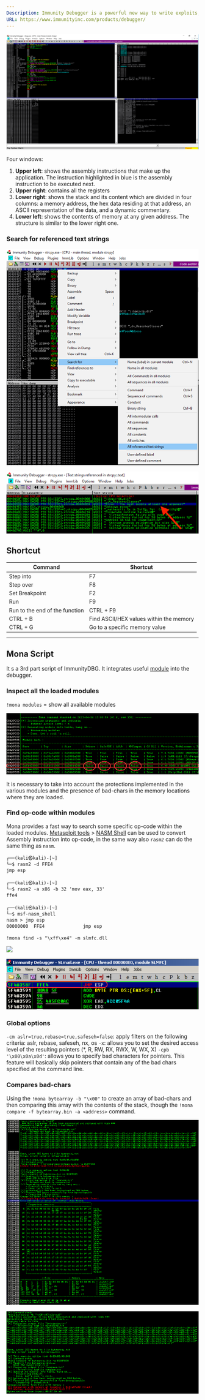 ```yaml
---
Description: Immunity Debugger is a powerful new way to write exploits, analyze malware, and reverse engineer binary files. It builds on a solid user interface with function graphing, the industry's first heap analysis tool built specifically for heap creation, and a large and well supported Python API for easy extensibility.
URL: https://www.immunityinc.com/products/debugger/
---
```


![](../../zzz_res/attachments/immunity.png)

Four windows:

1. **Upper left**: shows the assembly instructions that make up the application. The instruction highlighted in blue is the assembly instruction to be executed next.
2. **Upper right**: contains all the registers
3. **Lower right**: shows the stack and its content which are divided in four columns: a memory address, the hex data residing at that address, an ASCII representation of the data, and a dynamic commentary.
4. **Lower left**: shows the contents of memory at any given address. The structure is similar to the lower right one.

### Search for referenced text strings

![](../../zzz_res/attachments/immunity2.png)

![](../../zzz_res/attachments/immunity3.png)

## Shortcut

| Command | Shortcut |
| --- | --- |
| Step into | F7 |
| Step over | F8 |
| Set Breakpoint | F2 |
| Run | F9 |
| Run to the end of the function | CTRL + F9 |
| CTRL + B | Find ASCII/HEX values within the memory |
| CTRL + G | Go to a specific memory value |

---

## Mona Script

It s a 3rd part script of ImmunityDBG. It integrates useful [module](https://www.corelan.be/index.php/2011/07/14/mona-py-the-manual/) into the debugger.

### Inspect all the loaded modules

`!mona modules` = show all available modules

![](../../zzz_res/attachments/immunity4.png)

It is necessary to take into account the protections implemented in the various modules and the presence of bad-chars in the memory locations where they are loaded.

### Find op-code within modules

Mona provides a fast way to search some specific op-code within the loaded modules. [Metasploit tools](Metasploit%20tools.md) > [NASM Shell](Metasploit%20tools.md) can be used to convert Assembly instruction into op-code, in the same way also `rasm2` can do the same thing as `nasm`.

```
┌──(kali㉿kali)-[~]
└─$ rasm2 -d FFE4
jmp esp

┌──(kali㉿kali)-[~]
└─$ rasm2 -a x86 -b 32 'mov eax, 33'
ffe4

┌──(kali㉿kali)-[~]
└─$ msf-nasm_shell
nasm > jmp esp
00000000  FFE4              jmp esp

```

`!mona find -s "\xff\xe4" -m slmfc.dll`
  
![](app://local/F:/Second%20Brain/zzz_res/attachments/immunity5.png?1670607526000)

![](../../zzz_res/attachments/immunity6.png)

### Global options

`-cm aslr=true,rebase=true,safeseh=false`: apply filters on the following criteria: aslr, rebase, safeseh, nx, os
`-x`: allows you to set the desired access level of the resulting pointers (\*, R, RW, RX, RWX, W, WX, X)
`-cpb '\x00\x0a\x0d'`: allows you to specify bad characters for pointers. This feature will basically skip pointers that contain any of the bad chars specified at the command line.

### Compares bad-chars

Using the `!mona bytearray -b "\x00"` to create an array of bad-chars and then comparing this array with the contents of the stack, though the `!mona compare -f bytearray.bin -a <address>` command.

![](../../zzz_res/attachments/immunity7.png)

![](../../zzz_res/attachments/immunity8.png)